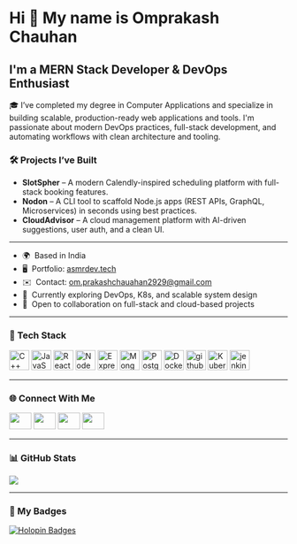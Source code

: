 Hi 👋 My name is Omprakash Chauhan
==================================

I'm a MERN Stack Developer & DevOps Enthusiast
----------------------------------------------

🎓 I’ve completed my degree in Computer Applications and specialize in building scalable, production-ready web applications and tools. I'm passionate about modern DevOps practices, full-stack development, and automating workflows with clean architecture and tooling.

### 🛠️ Projects I’ve Built

- **SlotSpher** – A modern Calendly-inspired scheduling platform with full-stack booking features.  
- **Nodon** – A CLI tool to scaffold Node.js apps (REST APIs, GraphQL, Microservices) in seconds using best practices.  
- **CloudAdvisor** – A cloud management platform with AI-driven suggestions, user auth, and a clean UI.  

---

* 🌍  Based in India  
* 🖥️  Portfolio: [asmrdev.tech](https://asmrdev.tech/)  
* ✉️  Contact: [om.prakashchauahan2929@gmail.com](mailto:om.prakashchauahan2929@gmail.com)  
* 🧠  Currently exploring DevOps, K8s, and scalable system design  
* 🤝  Open to collaboration on full-stack and cloud-based projects  

---

### 🚀 Tech Stack

<p align="left">
  <img src="https://raw.githubusercontent.com/danielcranney/readme-generator/main/public/icons/skills/cplusplus-colored.svg" width="36" height="36" alt="C++" />
  <img src="https://raw.githubusercontent.com/danielcranney/readme-generator/main/public/icons/skills/javascript-colored.svg" width="36" height="36" alt="JavaScript" />
  <img src="https://raw.githubusercontent.com/danielcranney/readme-generator/main/public/icons/skills/react-colored.svg" width="36" height="36" alt="React" />
  <img src="https://raw.githubusercontent.com/danielcranney/readme-generator/main/public/icons/skills/nodejs-colored.svg" width="36" height="36" alt="NodeJS" />
  <img src="https://raw.githubusercontent.com/danielcranney/readme-generator/main/public/icons/skills/express-colored.svg" width="36" height="36" alt="Express" />
  <img src="https://raw.githubusercontent.com/danielcranney/readme-generator/main/public/icons/skills/mongodb-colored.svg" width="36" height="36" alt="MongoDB" />
  <img src="https://raw.githubusercontent.com/danielcranney/readme-generator/main/public/icons/skills/postgresql-colored.svg" width="36" height="36" alt="PostgreSQL" />
  <img src="https://raw.githubusercontent.com/danielcranney/readme-generator/main/public/icons/skills/docker-colored.svg" width="36" height="36" alt="Docker" />
  <img src="https://cdn.jsdelivr.net/gh/devicons/devicon@latest/icons/githubactions/githubactions-original.svg" width="36" height="36" alt="githubaction"/> 
  <img src="https://raw.githubusercontent.com/danielcranney/readme-generator/main/public/icons/skills/kubernetes-colored.svg" width="36" height="36" alt="Kubernetes" />
  <img src="https://cdn.jsdelivr.net/gh/devicons/devicon@latest/icons/jenkins/jenkins-original.svg" width="36" height="36" alt="jenkin"  />
          
</p>

---

### 🌐 Connect With Me

<p align="left">
  <a href="https://dev.to/ompraka19099561" target="blank"><img src="https://raw.githubusercontent.com/rahuldkjain/github-profile-readme-generator/master/src/images/icons/Social/devto.svg" height="30" width="40" /></a>
  <a href="https://twitter.com/omprakash7206" target="blank"><img src="https://raw.githubusercontent.com/rahuldkjain/github-profile-readme-generator/master/src/images/icons/Social/twitter.svg" height="30" width="40" /></a>
  <a href="https://linkedin.com/in/omprakash chauhan" target="blank"><img src="https://raw.githubusercontent.com/rahuldkjain/github-profile-readme-generator/master/src/images/icons/Social/linked-in-alt.svg" height="30" width="40" /></a>
  <a href="https://instagram.com/om.prakash____" target="blank"><img src="https://raw.githubusercontent.com/rahuldkjain/github-profile-readme-generator/master/src/images/icons/Social/instagram.svg" height="30" width="40" /></a>
</p>

---

### 📊 GitHub Stats

<a href="http://www.github.com/omprakash2929"><img src="https://github-readme-streak-stats.herokuapp.com/?user=omprakash2929&stroke=ffffff&background=1c1917&ring=0891b2&fire=0891b2&currStreakNum=ffffff&currStreakLabel=0891b2&sideNums=ffffff&sideLabels=ffffff&dates=ffffff&hide_border=true" /></a>

---

### 🏅 My Badges

[![Holopin Badges](https://holopin.me/omprakash2929)](https://holopin.io/@omprakash2929)
